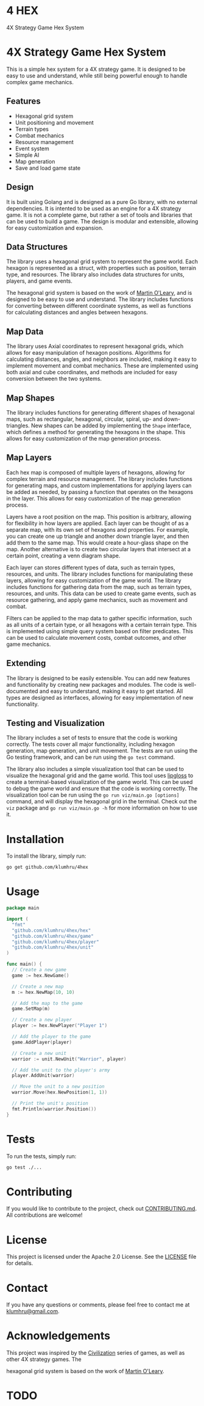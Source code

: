 # 4 HEX

4X Strategy Game Hex System

# 4X Strategy Game Hex System

This is a simple hex system for a 4X strategy game. It is designed to be easy to use and understand, while still being powerful enough to handle complex game mechanics.

## Features

- Hexagonal grid system
- Unit positioning and movement
- Terrain types
- Combat mechanics
- Resource management
- Event system
- Simple AI
- Map generation
- Save and load game state

## Design

It is built using Golang and is designed as a pure Go library, with no external dependencies. It is intented to be used as an engine for a 4X strategy game. It is not a complete game, but rather a set of tools and libraries that can be used to build a game. The design is modular and extensible, allowing for easy customization and expansion.

## Data Structures

The library uses a hexagonal grid system to represent the game world. Each hexagon is represented as a struct, with properties such as position, terrain type, and resources. The library also includes data structures for units, players, and game events.

The hexagonal grid system is based on the work of [Martin O'Leary](https://www.redblobgames.com/grids/hexagons/), and is designed to be easy to use and understand. The library includes functions for converting between different coordinate systems, as well as functions for calculating distances and angles between hexagons.

## Map Data

The library uses Axial coordinates to represent hexagonal grids, which allows for easy manipulation of hexagon positions. Algorithms for calculating distances, angles, and neighbors are included, making it easy to implement movement and combat mechanics. These are implemented using both axial and cube coordinates, and methods are included for easy conversion between the two systems.

## Map Shapes

The library includes functions for generating different shapes of hexagonal maps, such as rectangular, hexagonal, circular, spiral, up- and down-triangles. New shapes can be added by implementing the `Shape` interface, which defines a method for generating the hexagons in the shape. This allows for easy customization of the map generation process.

## Map Layers

Each hex map is composed of multiple layers of hexagons, allowing for complex terrain and resource management. The library includes functions for generating maps, and custom implementations for applying layers can be added as needed, by passing a function that operates on the hexagons in the layer. This allows for easy customization of the map generation process.

Layers have a root position on the map. This position is arbitrary, allowing for flexibility in how layers are applied. Each layer can be thought of as a separate map, with its own set of hexagons and properties. For example, you can create one up triangle and another down triangle layer, and then add them to the same map. This would create a hour-glass shape on the map. Another alternative is to create two circular layers that intersect at a certain point, creating a venn diagram shape.

Each layer can stores different types of data, such as terrain types, resources, and units. The library includes functions for manipulating these layers, allowing for easy customization of the game world. The library includes functions for gathering data from the map, such as terrain types, resources, and units. This data can be used to create game events, such as resource gathering, and apply game mechanics, such as movement and combat.

Filters can be applied to the map data to gather specific information, such as all units of a certain type, or all hexagons with a certain terrain type. This is implemented using simple query system based on filter predicates. This can be used to calculate movement costs, combat outcomes, and other game mechanics.

## Extending

The library is designed to be easily extensible. You can add new features and functionality by creating new packages and modules. The code is well-documented and easy to understand, making it easy to get started. All types are designed as interfaces, allowing for easy implementation of new functionality.

## Testing and Visualization
The library includes a set of tests to ensure that the code is working correctly. The tests cover all major functionality, including hexagon generation, map generation, and unit movement. The tests are run using the Go testing framework, and can be run using the `go test` command.

The library also includes a simple visualization tool that can be used to visualize the hexagonal grid and the game world. This tool uses [lipgloss](https://github.com/charmbracelet/lipgloss) to create a terminal-based visualization of the game world. This can be used to debug the game world and ensure that the code is working correctly. The visualization tool can be run using the `go run viz/main.go [options]` command, and will display the hexagonal grid in the terminal. Check out the `viz` package and `go run viz/main.go -h` for more information on how to use it.

# Installation

To install the library, simply run:

```bash
go get github.com/klumhru/4hex
```

# Usage

```go
package main

import (
  "fmt"
  "github.com/klumhru/4hex/hex"
  "github.com/klumhru/4hex/game"
  "github.com/klumhru/4hex/player"
  "github.com/klumhru/4hex/unit"
)

func main() {
  // Create a new game
  game := hex.NewGame()

  // Create a new map
  m := hex.NewMap(10, 10)

  // Add the map to the game
  game.SetMap(m)

  // Create a new player
  player := hex.NewPlayer("Player 1")

  // Add the player to the game
  game.AddPlayer(player)

  // Create a new unit
  warrior := unit.NewUnit("Warrior", player)

  // Add the unit to the player's army
  player.AddUnit(warrior)

  // Move the unit to a new position
  warrior.Move(hex.NewPosition(1, 1))

  // Print the unit's position
  fmt.Println(warrior.Position())
}
```

# Tests

To run the tests, simply run:

```bash
go test ./...
```

# Contributing

If you would like to contribute to the project, check out [CONTRIBUTING.md](CONTRIBUTING.md). All contributions are welcome!

# License

This project is licensed under the Apache 2.0 License. See the [LICENSE](LICENSE) file for details.

# Contact

If you have any questions or comments, please feel free to contact me at [klumhru@gmail.com](mailto:klumhru@gmail.com).

# Acknowledgements

This project was inspired by the [Civilization](https://civilization.com/) series of games, as well as other 4X strategy games. The 

hexagonal grid system is based on the work of [Martin O'Leary](https://www.redblobgames.com/grids/hexagons/).

# TODO